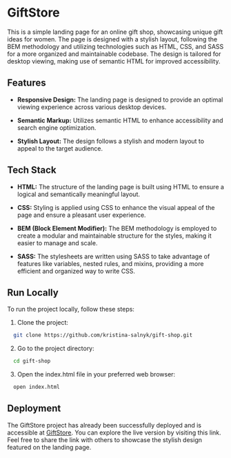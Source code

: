 
# GiftStore

This is a simple landing page for an online gift shop, showcasing unique gift ideas for women. The page is designed with a stylish layout, following the BEM methodology and utilizing technologies such as HTML, CSS, and SASS for a more organized and maintainable codebase. The design is tailored for desktop viewing, making use of semantic HTML for improved accessibility.

## Features

- **Responsive Design:** The landing page is designed to provide an optimal viewing experience across various desktop devices.

- **Semantic Markup:** Utilizes semantic HTML to enhance accessibility and search engine optimization.

- **Stylish Layout:** The design follows a stylish and modern layout to appeal to the target audience.
## Tech Stack

- **HTML:** The structure of the landing page is built using HTML to ensure a logical and semantically meaningful layout.

- **CSS:** Styling is applied using CSS to enhance the visual appeal of the page and ensure a pleasant user experience.

- **BEM (Block Element Modifier):** The BEM methodology is employed to create a modular and maintainable structure for the styles, making it easier to manage and scale.

- **SASS:** The stylesheets are written using SASS to take advantage of features like variables, nested rules, and mixins, providing a more efficient and organized way to write CSS.


## Run Locally

To run the project locally, follow these steps:

1. Clone the project:
```bash
  git clone https://github.com/kristina-salnyk/gift-shop.git
```
2. Go to the project directory:

```bash
  cd gift-shop
```

3. Open the index.html file in your preferred web browser:

```bash
  open index.html
```


## Deployment

The GiftStore project has already been successfully deployed and is accessible at [GiftStore](https://kristina-salnyk.github.io/gift-store/). You can explore the live version by visiting this link. Feel free to share the link with others to showcase the stylish design featured on the landing page.
